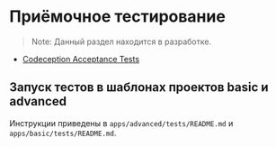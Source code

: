 Приёмочное тестирование
=======================

> Note: Данный раздел находится в разработке.

- [Codeception Acceptance Tests](http://codeception.com/docs/03-AcceptanceTests)

Запуск тестов в шаблонах проектов basic и advanced
--------------------------------------------------

Инструкции приведены в `apps/advanced/tests/README.md` и `apps/basic/tests/README.md`.
